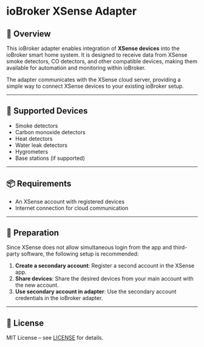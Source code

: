 # ioBroker XSense Adapter

## 🧭 Overview

This ioBroker adapter enables integration of **XSense devices** into the ioBroker smart home system. It is designed to receive data from XSense smoke detectors, CO detectors, and other compatible devices, making them available for automation and monitoring within ioBroker.

The adapter communicates with the XSense cloud server, providing a simple way to connect XSense devices to your existing ioBroker setup.

---

## 🔧 Supported Devices

- Smoke detectors  
- Carbon monoxide detectors  
- Heat detectors  
- Water leak detectors  
- Hygrometers  
- Base stations (if supported)

---

## 📦 Requirements

- An XSense account with registered devices  
- Internet connection for cloud communication

---


## 🧪 Preparation

Since XSense does not allow simultaneous login from the app and third-party software, the following setup is recommended:

1. **Create a secondary account**: Register a second account in the XSense app.  
2. **Share devices**: Share the desired devices from your main account with the new account.  
3. **Use secondary account in adapter**: Use the secondary account credentials in the ioBroker adapter.

---

## 📜 License

MIT License – see [LICENSE](https://github.com/arteck/ioBroker.xsense/blob/main/LICENSE) for details.
